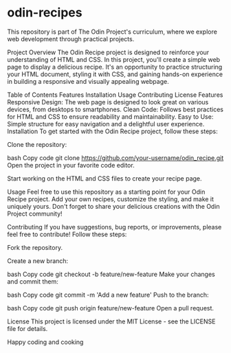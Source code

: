 # odin-recipes

This repository is part of The Odin Project's curriculum, where we explore web development through practical projects.

Project Overview
The Odin Recipe project is designed to reinforce your understanding of HTML and CSS. In this project, you'll create a simple web page to display a delicious recipe. It's an opportunity to practice structuring your HTML document, styling it with CSS, and gaining hands-on experience in building a responsive and visually appealing webpage.

Table of Contents
Features
Installation
Usage
Contributing
License
Features
Responsive Design: The web page is designed to look great on various devices, from desktops to smartphones.
Clean Code: Follows best practices for HTML and CSS to ensure readability and maintainability.
Easy to Use: Simple structure for easy navigation and a delightful user experience.
Installation
To get started with the Odin Recipe project, follow these steps:

Clone the repository:

bash
Copy code
git clone https://github.com/your-username/odin_recipe.git
Open the project in your favorite code editor.

Start working on the HTML and CSS files to create your recipe page.

Usage
Feel free to use this repository as a starting point for your Odin Recipe project. Add your own recipes, customize the styling, and make it uniquely yours. Don't forget to share your delicious creations with the Odin Project community!

Contributing
If you have suggestions, bug reports, or improvements, please feel free to contribute! Follow these steps:

Fork the repository.

Create a new branch:

bash
Copy code
git checkout -b feature/new-feature
Make your changes and commit them:

bash
Copy code
git commit -m 'Add a new feature'
Push to the branch:

bash
Copy code
git push origin feature/new-feature
Open a pull request.

License
This project is licensed under the MIT License - see the LICENSE file for details.

Happy coding and cooking